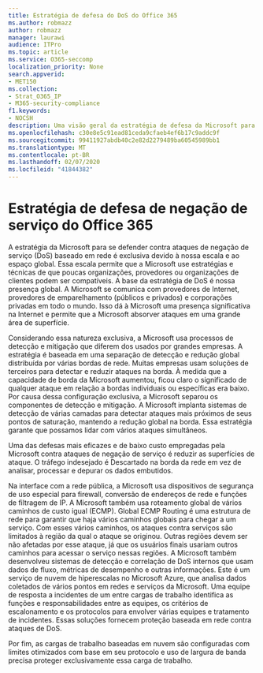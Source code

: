 ```yaml
---
title: Estratégia de defesa do DoS do Office 365
ms.author: robmazz
author: robmazz
manager: laurawi
audience: ITPro
ms.topic: article
ms.service: O365-seccomp
localization_priority: None
search.appverid:
- MET150
ms.collection:
- Strat_O365_IP
- M365-security-compliance
f1.keywords:
- NOCSH
description: Uma visão geral da estratégia de defesa da Microsoft para ataques de negação de serviço (DoS).
ms.openlocfilehash: c30e8e5c91ead81ceda9cfaeb4ef6b17c9addc9f
ms.sourcegitcommit: 99411927abdb40c2e82d2279489ba60545989bb1
ms.translationtype: MT
ms.contentlocale: pt-BR
ms.lasthandoff: 02/07/2020
ms.locfileid: "41844382"
---
```

# <a name="office-365-denial-of-service-defense-strategy"></a>Estratégia de defesa de negação de serviço do Office 365

A estratégia da Microsoft para se defender contra ataques de negação de serviço (DoS) baseado em rede é exclusiva devido à nossa escala e ao espaço global. Essa escala permite que a Microsoft use estratégias e técnicas de que poucas organizações, provedores ou organizações de clientes podem ser compatíveis. A base da estratégia de DoS é nossa presença global. A Microsoft se comunica com provedores de Internet, provedores de emparelhamento (públicos e privados) e corporações privadas em todo o mundo. Isso dá à Microsoft uma presença significativa na Internet e permite que a Microsoft absorver ataques em uma grande área de superfície.

Considerando essa natureza exclusiva, a Microsoft usa processos de detecção e mitigação que diferem dos usados por grandes empresas. A estratégia é baseada em uma separação de detecção e redução global distribuída por várias bordas de rede. Muitas empresas usam soluções de terceiros para detectar e reduzir ataques na borda. À medida que a capacidade de borda da Microsoft aumentou, ficou claro o significado de qualquer ataque em relação a bordas individuais ou específicas era baixo. Por causa dessa configuração exclusiva, a Microsoft separou os componentes de detecção e mitigação. A Microsoft implanta sistemas de detecção de várias camadas para detectar ataques mais próximos de seus pontos de saturação, mantendo a redução global na borda. Essa estratégia garante que possamos lidar com vários ataques simultâneos.

Uma das defesas mais eficazes e de baixo custo empregadas pela Microsoft contra ataques de negação de serviço é reduzir as superfícies de ataque. O tráfego indesejado é Descartado na borda da rede em vez de analisar, processar e depurar os dados embutidos.

Na interface com a rede pública, a Microsoft usa dispositivos de segurança de uso especial para firewall, conversão de endereços de rede e funções de filtragem de IP. A Microsoft também usa roteamento global de vários caminhos de custo igual (ECMP). Global ECMP Routing é uma estrutura de rede para garantir que haja vários caminhos globais para chegar a um serviço. Com esses vários caminhos, os ataques contra serviços são limitados à região da qual o ataque se originou. Outras regiões devem ser não afetadas por esse ataque, já que os usuários finais usariam outros caminhos para acessar o serviço nessas regiões. A Microsoft também desenvolveu sistemas de detecção e correlação de DoS internos que usam dados de fluxo, métricas de desempenho e outras informações. Este é um serviço de nuvem de hiperescalas no Microsoft Azure, que analisa dados coletados de vários pontos em redes e serviços da Microsoft. Uma equipe de resposta a incidentes de um entre cargas de trabalho identifica as funções e responsabilidades entre as equipes, os critérios de escalonamento e os protocolos para envolver várias equipes e tratamento de incidentes. Essas soluções fornecem proteção baseada em rede contra ataques de DoS.

Por fim, as cargas de trabalho baseadas em nuvem são configuradas com limites otimizados com base em seu protocolo e uso de largura de banda precisa proteger exclusivamente essa carga de trabalho.
